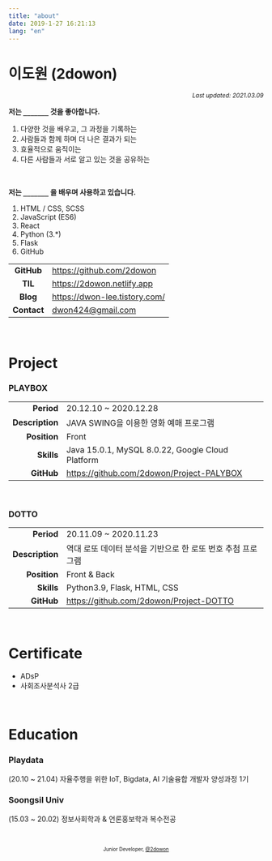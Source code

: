 ```yaml
---
title: "about"
date: 2019-1-27 16:21:13
lang: "en"
---
```


# 이도원 (2dowon)

<div align="right"><sub><i>Last updated: 2021.03.09</i></sub></div>


**저는 `_______` 것을 좋아합니다.**

1. 다양한 것을 배우고, 그 과정을 기록하는
2. 사람들과 함께 하며 더 나은 결과가 되는
3. 효율적으로 움직이는
4. 다른 사람들과 서로 알고 있는 것을 공유하는

</br>

**저는 `_______` 을 배우며 사용하고 있습니다.**

1. HTML / CSS, SCSS
2. JavaScript (ES6)
3. React
4. Python (3.*)
5. Flask
6. GitHub

|             |                               |
| :---------: | ----------------------------- |
| **GitHub**  | https://github.com/2dowon     |
|   **TIL**   | https://2dowon.netlify.app    |
|  **Blog**   | https://dwon-lee.tistory.com/ |
| **Contact** | <dwon424@gmail.com>           |

<br />

# Project

### PLAYBOX

|                 |                                                  |
| --------------: | ------------------------------------------------ |
|      **Period** | 20.12.10 ~ 2020.12.28                            |
| **Description** | JAVA SWING을 이용한 영화 예매 프로그램           |
|    **Position** | Front                                            |
|      **Skills** | Java 15.0.1, MySQL 8.0.22, Google Cloud Platform |
|      **GitHub** | https://github.com/2dowon/Project-PALYBOX        |

<br />

### DOTTO

|                 |                                                             |
| --------------: | ----------------------------------------------------------- |
|      **Period** | 20.11.09 ~ 2020.11.23                                       |
| **Description** | 역대 로또 데이터 분석을 기반으로 한 로또 번호 추첨 프로그램 |
|    **Position** | Front & Back                                                |
|      **Skills** | Python3.9, Flask, HTML, CSS                                 |
|      **GitHub** | https://github.com/2dowon/Project-DOTTO                     |

<br />

# Certificate

- ADsP
- 사회조사분석사 2급

<br />

# Education

### Playdata

(20.10 ~ 21.04) 자율주행을 위한 IoT, Bigdata, AI 기술융합 개발자 양성과정 1기

### Soongsil Univ

(15.03 ~ 20.02) 정보사회학과 & 언론홍보학과 복수전공

<div align="center" class="final">

<br/>

<sub><sup>Junior Developer, <a href="https://github.com/2dowon">@2dowon</a></sup></sub>

</div>
